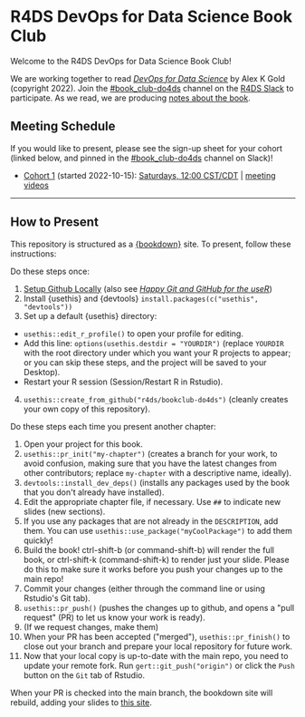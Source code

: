 # R4DS DevOps for Data Science Book Club

Welcome to the R4DS DevOps for Data Science Book Club!

We are working together to read [_DevOps for Data Science_](https://do4ds.com/) by Alex K Gold (copyright 2022).
Join the [#book_club-do4ds](https://rfordatascience.slack.com/archives/C03SMHQ0RJP) channel on the [R4DS Slack](https://r4ds.io/join) to participate.
As we read, we are producing [notes about the book](https://r4ds.io/do4ds).

## Meeting Schedule

If you would like to present, please see the sign-up sheet for your cohort (linked below, and pinned in the [#book_club-do4ds](https://rfordatascience.slack.com/archives/C03SMHQ0RJP) channel on Slack)!

- [Cohort 1](https://docs.google.com/spreadsheets/d/1aY-7mUjvMPCKaH2vD9-b2s4cydPjbsGlNM9YLzCZqzI/edit?usp=sharing) (started 2022-10-15): [Saturdays, 12:00 CST/CDT](https://www.timeanddate.com/worldclock/converter.html?iso=20221015T170000&p1=24&p2=1440) | [meeting videos](https://youtube.com/playlist?list=PL3x6DOfs2NGh_vdoVBZ0Tp3nOrOgY_XIZ)

<hr>


## How to Present

This repository is structured as a [{bookdown}](https://CRAN.R-project.org/package=bookdown) site.
To present, follow these instructions:

Do these steps once:

1. [Setup Github Locally](https://www.youtube.com/watch?v=hNUNPkoledI) (also see [_Happy Git and GitHub for the useR_](https://happygitwithr.com/github-acct.html))
2. Install {usethis} and {devtools} `install.packages(c("usethis", "devtools"))`
3. Set up a default {usethis} directory:
  - `usethis::edit_r_profile()` to open your profile for editing.
  - Add this line: `options(usethis.destdir = "YOURDIR")` (replace `YOURDIR` with the root directory under which you want your R projects to appear; or you can skip these steps, and the project will be saved to your Desktop).
  - Restart your R session (Session/Restart R in Rstudio).
4. `usethis::create_from_github("r4ds/bookclub-do4ds")` (cleanly creates your own copy of this repository).

Do these steps each time you present another chapter:

1. Open your project for this book.
2. `usethis::pr_init("my-chapter")` (creates a branch for your work, to avoid confusion, making sure that you have the latest changes from other contributors; replace `my-chapter` with a descriptive name, ideally).
3. `devtools::install_dev_deps()` (installs any packages used by the book that you don't already have installed).
4. Edit the appropriate chapter file, if necessary. Use `##` to indicate new slides (new sections).
5. If you use any packages that are not already in the `DESCRIPTION`, add them. You can use `usethis::use_package("myCoolPackage")` to add them quickly!
6. Build the book! ctrl-shift-b (or command-shift-b) will render the full book, or ctrl-shift-k (command-shift-k) to render just your slide. Please do this to make sure it works before you push your changes up to the main repo!
7. Commit your changes (either through the command line or using Rstudio's Git tab).
8. `usethis::pr_push()` (pushes the changes up to github, and opens a "pull request" (PR) to let us know your work is ready).
9. (If we request changes, make them)
10. When your PR has been accepted ("merged"), `usethis::pr_finish()` to close out your branch and prepare your local repository for future work.
11. Now that your local copy is up-to-date with the main repo, you need to update your remote fork. Run `gert::git_push("origin")` or click the `Push` button on the `Git` tab of Rstudio.

When your PR is checked into the main branch, the bookdown site will rebuild, adding your slides to [this site](https://r4ds.io/do4ds).
